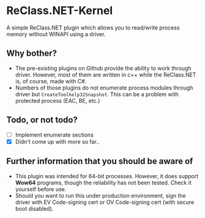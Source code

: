 # ReClass.NET-Kernel

A simple ReClass.NET plugin which allows you to read/write process memory without WINAPI using a driver.

## Why bother?

* The pre-existing plugins on Github provide the ability to work through driver. However, most of them are written in c++ while the ReClass.NET is, of course, made with C#.
* Numbers of those plugins do not enumerate process modules through driver but `CreateToolhelp32Snapshot`. This can be a problem with protected process (EAC, BE, etc.)

## Todo, or not todo?
- [ ] Implement enumerate sections
- [x] Didn't come up with more so far..

## Further information that you should be aware of
* This plugin was intended for 64-bit processes. However, it does support **Wow64** programs, though the reliability has not been tested. Check it yourself before use.
* Should you want to run this under production environment, sign the driver with EV Code-signing cert or OV Code-signing cert (with secure boot disabled).
